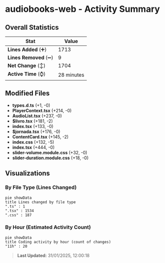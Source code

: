 # audiobooks-web - Activity Summary 

## Overall Statistics

| Stat                   | Value                                                             |
| ---------------------- | ----------------------------------------------------------------- |
| **Lines Added** (➕)   | 1713                                          |
| **Lines Removed** (➖) | 9                                        |
| **Net Change** (↕)    | 1704                |
| **Active Time** (⌚)   | 28 minutes |


## Modified Files
- **types.d.ts** (+1, -0)
- **PlayerContext.tsx** (+214, -0)
- **AudioList.tsx** (+237, -0)
- **$livro.tsx** (+181, -2)
- **index.tsx** (+133, -0)
- **$jornada.tsx** (+176, -0)
- **ContentCard.tsx** (+145, -2)
- **index.css** (+132, -5)
- **index.tsx** (+444, -0)
- **slider-volume.module.css** (+32, -0)
- **slider-duration.module.css** (+18, -0)

## Visualizations

### By File Type (Lines Changed)

```mermaid
pie showData
title Lines changed by file type
".ts" : 1
".tsx" : 1534
".css" : 187
```

### By Hour (Estimated Activity Count)

```mermaid
pie showData
title Coding activity by hour (count of changes)
"11h" : 20
```


> **Last Updated:** 31/01/2025, 12:00:18